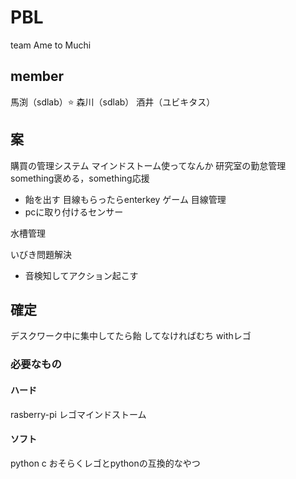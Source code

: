 # PBL
team Ame to Muchi
## member
馬渕（sdlab）⭐️
森川（sdlab）
酒井（ユビキタス）


## 案
購買の管理システム
マインドストーム使ってなんか
研究室の勤怠管理
something褒める，something応援
- 飴を出す
目線もらったらenterkey
ゲーム
目線管理
- pcに取り付けるセンサー

水槽管理

いびき問題解決
- 音検知してアクション起こす


## 確定
デスクワーク中に集中してたら飴 してなければむち
withレゴ

### 必要なもの
#### ハード
rasberry-pi
レゴマインドストーム

#### ソフト
python
c
おそらくレゴとpythonの互換的なやつ
